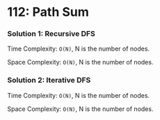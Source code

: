 # 112: Path Sum

### Solution 1: Recursive DFS
Time Complexity: `O(N)`, N is the number of nodes.

Space Complexity: `O(N)`, N is the number of nodes.

### Solution 2: Iterative DFS
Time Complexity: `O(N)`, N is the number of nodes.

Space Complexity: `O(N)`, N is the number of nodes.